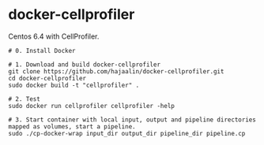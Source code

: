 docker-cellprofiler
===================

Centos 6.4 with CellProfiler.

```
# 0. Install Docker

# 1. Download and build docker-cellprofiler
git clone https://github.com/hajaalin/docker-cellprofiler.git
cd docker-cellprofiler
sudo docker build -t "cellprofiler" .

# 2. Test
sudo docker run cellprofiler cellprofiler -help

# 3. Start container with local input, output and pipeline directories mapped as volumes, start a pipeline.
sudo ./cp-docker-wrap input_dir output_dir pipeline_dir pipeline.cp
```
